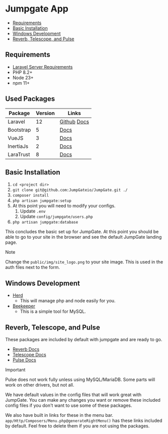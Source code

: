 # Jumpgate App

- [Requirements](#requirements)
- [Basic Installation](#basic-installation)
- [Windows Development](#windows-dev)
- [Reverb, Telescope, and Pulse](#optional-packages)

<a name="requirements"></a>
## Requirements

- [Laravel Server Requirements](https://laravel.com/docs/12.x/deployment#server-requirements)
- PHP 8.2+
- Node 23+
- npm 11+

<a name="used-packages"></a>
## Used Packages

| Package   | Version | Links                                                                                   |
|-----------|---------|-----------------------------------------------------------------------------------------|
| Laravel   | 12      | [Github](https://github.com/laravel/laravel)&nbsp;[Docs](https://laravel.com/docs/12.x) |
| Bootstrap | 5       | [Docs](https://getbootstrap.com/docs/5.3/getting-started/introduction/)                 |
| VueJS     | 3       | [Docs](vuejs.org/guide)                                                                 |
| InertiaJs | 2       | [Docs](https://inertiajs.com/)                                                          |
| LaraTrust | 8       | [Docs](https://laratrust.santigarcor.me/docs/8.x/)                                      |

<a name="basic-installation"></a>
## Basic Installation

1. `cd <project dir>`
2. `git clone git@github.com:JumpGateio/JumpGate.git ./`
3. `composer install`
4. `php artisan jumpgate:setup`
5. At this point you will need to modify your configs.
   1. Update `.env`
   2. Update `config/jumpgate/users.php`
6. `php artisan jumpgate:database`

This concludes the basic set up for JumpGate.  At this point you should be able to go to your site in the browser and
see the default JumpGate landing page.

> [!NOTE]
> Change the `public/img/site_logo.png` to your site image.  This is used in the auth files next to the form.

<a name="windows-dev"></a>
## Windows Development

- [Herd](https://herd.laravel.com)
  - This will manage php and node easily for you.
- [Beekeeper](https://www.beekeeperstudio.io)
  - This is a simple tool for MySQL.

<a name="optional-packages"></a>
## Reverb, Telescope, and Pulse

These packages are included by default with jumpgate and are ready to go.

* [Reverb Docs](https://laravel.com/docs/12.x/reverb)
* [Telescope Docs](https://laravel.com/docs/12.x/telescope)
* [Pulse Docs](https://laravel.com/docs/12.x/pulse)

> [!IMPORTANT]
> Pulse does not work fully unless using MySQL/MariaDB.  Some parts will work on other drivers, but not all.

We have default values in the config files that will work great with JumpGate.  You can make any changes you want or
remove these included config files if you don't want to use some of these packages.

We also have built in links for these in the menu bar.  `app/Http/Composers/Menu.php@generateRightMenu()` has these links
included by default.  Feel free to delete them if you are not using the packages.
